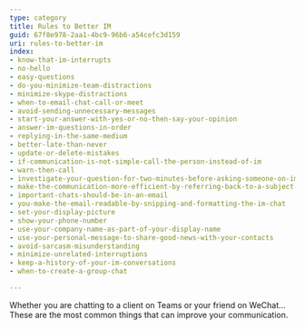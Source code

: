 ```yaml
---
type: category
title: Rules to Better IM
guid: 67f8e978-2aa1-4bc9-96b6-a54cefc3d159
uri: rules-to-better-im
index:
- know-that-im-interrupts
- no-hello
- easy-questions
- do-you-minimize-team-distractions
- minimize-skype-distractions
- when-to-email-chat-call-or-meet
- avoid-sending-unnecessary-messages
- start-your-answer-with-yes-or-no-then-say-your-opinion
- answer-im-questions-in-order
- replying-in-the-same-medium
- better-late-than-never
- update-or-delete-mistakes
- if-communication-is-not-simple-call-the-person-instead-of-im
- warn-then-call
- investigate-your-question-for-two-minutes-before-asking-someone-on-im
- make-the-communication-more-efficient-by-referring-back-to-a-subject-of-an-email
- important-chats-should-be-in-an-email
- you-make-the-email-readable-by-snipping-and-formatting-the-im-chat
- set-your-display-picture
- show-your-phone-number
- use-your-company-name-as-part-of-your-display-name
- use-your-personal-message-to-share-good-news-with-your-contacts
- avoid-sarcasm-misunderstanding
- minimize-unrelated-interruptions
- keep-a-history-of-your-im-conversations
- when-to-create-a-group-chat

---
```


Whether you are chatting to a client on Teams or your friend on WeChat... These are the most common things that can improve your communication.


